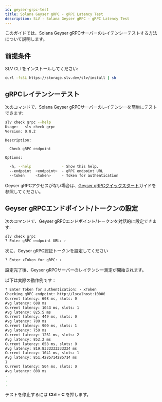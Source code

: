 ```yaml
---
id: geyser-grpc-test
title: Solana Geyser gRPC - gRPC Latency Test
description: SLV - Solana Geyser gRPC - gRPC Latency Test
---
```


このガイドでは、Solana Geyser gRPCサーバーのレイテンシーテストする方法について説明します。

## 前提条件

SLV CLI をインストールしてください:

```bash
curl -fsSL https://storage.slv.dev/slv/install | sh
```

## gRPCレイテンシーテスト

次のコマンドで、Solana Geyser gRPCサーバーのレイテンシーを簡単にテストできます:

```bash
slv check grpc --help
Usage:   slv check grpc
Version: 0.8.2

Description:

  Check gRPC endpoint

Options:

  -h, --help              - Show this help.
  --endpoint  <endpoint>  - gRPC endpoint URL
  --token     <token>     - Token for authentication
```

Geyser gRPCアクセスがない場合は、[Geyser gRPCクイックスタート](/ja/doc/geyser-grpc/quickstart)ガイドを参照してください。

## Geyser gRPCエンドポイント/トークンの設定

次のコマンドで、Geyser gRPCエンドポイント/トークンを対話的に設定できます:

```bash
slv check grpc
? Enter gRPC endpoint URL: ›
```

次に、Geyser gRPC認証トークンを設定してください

```bash
? Enter xToken for gRPC: ›
```

設定完了後、Geyser gRPCサーバーのレイテンシー測定が開始されます。

以下は実際の動作例です：

```bash
? Enter Token for authentication: › xToken
Checking gRPC endpoint: http://localhost:10000
Current latency: 608 ms, slots: 0
Avg latency: 608 ms
Current latency: 1043 ms, slots: 1
Avg latency: 825.5 ms
Current latency: 449 ms, slots: 0
Avg latency: 700 ms
Current latency: 900 ms, slots: 1
Avg latency: 750 ms
Current latency: 1261 ms, slots: 2
Avg latency: 852.2 ms
Current latency: 658 ms, slots: 0
Avg latency: 819.8333333333334 ms
Current latency: 1041 ms, slots: 1
Avg latency: 851.4285714285714 ms
1
Current latency: 504 ms, slots: 0
Avg latency: 808 ms
.
.
.
```

テストを停止するには **Ctrl + C** を押します。